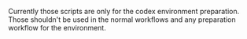 Currently those scripts are only for the codex environment preparation. Those shouldn't be used in the normal workflows and any preparation workflow for the environment.